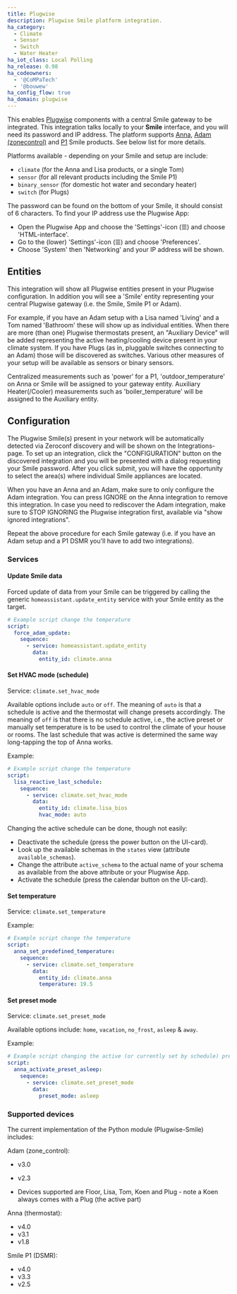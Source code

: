 ```yaml
---
title: Plugwise
description: Plugwise Smile platform integration.
ha_category:
  - Climate
  - Sensor
  - Switch
  - Water Heater
ha_iot_class: Local Polling
ha_release: 0.98
ha_codeowners:
  - '@CoMPaTech'
  - '@bouwew'
ha_config_flow: true
ha_domain: plugwise
---
```


This enables [Plugwise](https://www.plugwise.com) components with a central Smile gateway to be integrated. This integration talks locally to your **Smile** interface, and you will need its password and IP address.
The platform supports [Anna](https://www.plugwise.com/en_US/products/anna), [Adam (zonecontrol)](https://www.plugwise.com/en_US/zonecontrol) and [P1](https://www.plugwise.com/en_US/products/smile-p1) Smile products. See below list for more details.

Platforms available - depending on your Smile and setup are include:

 - `climate` (for the Anna and Lisa products, or a single Tom)
 - `sensor` (for all relevant products including the Smile P1)
 - `binary_sensor` (for domestic hot water and secondary heater)
 - `switch` (for Plugs)

The password can be found on the bottom of your Smile, it should consist of 6 characters. To find your IP address use the Plugwise App: 

 - Open the Plugwise App and choose the 'Settings'-icon (&#9776;) and choose 'HTML-interface'. 
 - Go to the (lower) 'Settings'-icon (&#9776;) and choose 'Preferences'. 
 - Choose 'System' then 'Networking' and your IP address will be shown.

## Entities

This integration will show all Plugwise entities present in your Plugwise configuration. In addition you will see a 'Smile' entity representing your central Plugwise gateway (i.e. the Smile, Smile P1 or Adam).

For example, if you have an Adam setup with a Lisa named 'Living' and a Tom named 'Bathroom' these will show up as individual entities. When there are more (than one) Plugwise thermostats present, an "Auxiliary Device" will be added representing the active heating/cooling device present in your climate system. If you have Plugs (as in, pluggable switches connecting to an Adam) those will be discovered as switches. Various other measures of your setup will be available as sensors or binary sensors.

Centralized measurements such as 'power' for a P1, 'outdoor_temperature' on Anna or Smile will be assigned to your gateway entity. Auxiliary Heater(/Cooler) measurements such as 'boiler_temperature' will be assigned to the Auxiliary entity.

## Configuration

The Plugwise Smile(s) present in your network will be automatically detected via Zeroconf discovery and will be shown on the Integrations-page. To set up an integration, click the "CONFIGURATION" button on the discovered integration and you will be presented with a dialog requesting your Smile password. After you click submit, you will have the opportunity to select the area(s) where individual Smile appliances are located.

<div class='note warning'>
  
  When you have an Anna and an Adam, make sure to only configure the Adam integration. You can press IGNORE on the Anna integration to remove this integration. 
  In case you need to rediscover the Adam integration, make sure to STOP IGNORING the Plugwise integration first, available via "show ignored integrations".
  
</div>

Repeat the above procedure for each Smile gateway (i.e. if you have an Adam setup and a P1 DSMR you'll have to add two integrations).

### Services

#### Update Smile data

Forced update of data from your Smile can be triggered by calling the generic `homeassistant.update_entity` service with your Smile entity as the target.

```yaml
# Example script change the temperature
script:
  force_adam_update:
    sequence:
      - service: homeassistant.update_entity
        data:
          entity_id: climate.anna
```

#### Set HVAC mode (schedule)

Service: `climate.set_hvac_mode`

Available options include `auto` or `off`. The meaning of `auto` is that a schedule is active and the thermostat will change presets accordingly. The meaning of `off` is that there is no schedule active, i.e., the active preset or manually set temperature is to be used to control the climate of your house or rooms.
The last schedule that was active is determined the same way long-tapping the top of Anna works.

Example:

```yaml
# Example script change the temperature
script:
  lisa_reactive_last_schedule:
    sequence:
      - service: climate.set_hvac_mode
        data:
          entity_id: climate.lisa_bios
          hvac_mode: auto
```

Changing the active schedule can be done, though not easily:

- Deactivate the schedule (press the power button on the UI-card).
- Look up the available schemas in the `states` view (attribute `available_schemas`).
- Change the attribute `active_schema` to the actual name of your schema as available from the above attribute or your Plugwise App.
- Activate the schedule (press the calendar button on the UI-card).

#### Set temperature

Service: `climate.set_temperature`

Example:

```yaml
# Example script change the temperature
script:
  anna_set_predefined_temperature:
    sequence:
      - service: climate.set_temperature
        data:
          entity_id: climate.anna
          temperature: 19.5
```

#### Set preset mode

Service: `climate.set_preset_mode`

Available options include: `home`, `vacation`, `no_frost`, `asleep` & `away`.

Example:

```yaml
# Example script changing the active (or currently set by schedule) preset
script:
  anna_activate_preset_asleep:
    sequence:
      - service: climate.set_preset_mode
        data:
          preset_mode: asleep
```

### Supported devices

The current implementation of the Python module (Plugwise-Smile) includes:

Adam (zone_control):

 - v3.0
 - v2.3

 - Devices supported are Floor, Lisa, Tom, Koen and Plug - note a Koen always comes with a Plug (the active part) 

Anna (thermostat):

 - v4.0
 - v3.1
 - v1.8

Smile P1 (DSMR):

 - v4.0
 - v3.3
 - v2.5
